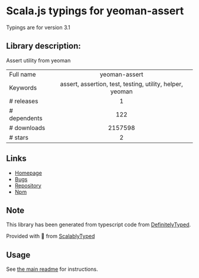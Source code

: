 
# Scala.js typings for yeoman-assert

Typings are for version 3.1

## Library description:
Assert utility from yeoman

|                    |                 |
| ------------------ | :-------------: |
| Full name          | yeoman-assert |
| Keywords           | assert, assertion, test, testing, utility, helper, yeoman |
| # releases         | 1 |
| # dependents       | 122 |
| # downloads        | 2157598 |
| # stars            | 2 |

## Links
- [Homepage](http://yeoman.io)
- [Bugs](https://github.com/yeoman/yeoman-assert/issues)
- [Repository](https://github.com/yeoman/yeoman-assert)
- [Npm](https://www.npmjs.com/package/yeoman-assert)
    


## Note
This library has been generated from typescript code from [DefinitelyTyped](https://definitelytyped.org).

Provided with :purple_heart: from [ScalablyTyped](https://github.com/oyvindberg/ScalablyTyped)

## Usage
See [the main readme](../../readme.md) for instructions.


